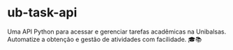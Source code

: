# ub-task-api
Uma API Python para acessar e gerenciar tarefas acadêmicas na Unibalsas. Automatize a obtenção e gestão de atividades com facilidade. 🎓📚

